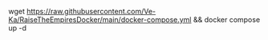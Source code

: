 wget https://raw.githubusercontent.com/Ve-Ka/RaiseTheEmpiresDocker/main/docker-compose.yml && docker compose up -d
